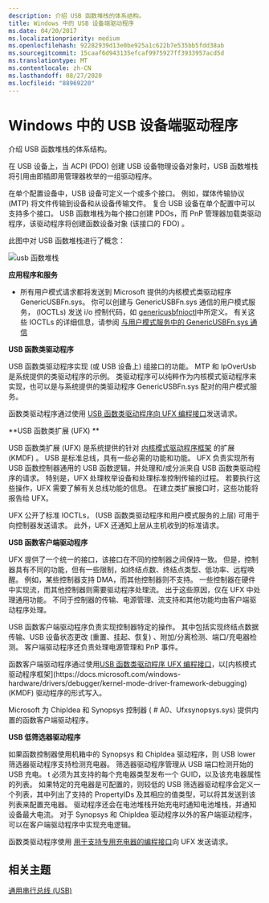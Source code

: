 ```yaml
---
description: 介绍 USB 函数堆栈的体系结构。
title: Windows 中的 USB 设备端驱动程序
ms.date: 04/20/2017
ms.localizationpriority: medium
ms.openlocfilehash: 92282939d13e0be925a1c622b7e535bb5fdd38ab
ms.sourcegitcommit: 15caaf6d943135efcaf9975927ff3933957acd5d
ms.translationtype: MT
ms.contentlocale: zh-CN
ms.lasthandoff: 08/27/2020
ms.locfileid: "88969220"
---
```

# <a name="usb-device-side-drivers-in-windows"></a>Windows 中的 USB 设备端驱动程序


介绍 USB 函数堆栈的体系结构。




在 USB 设备上，当 ACPI (PDO) 创建 USB 设备物理设备对象时，USB 函数堆栈将引用由即插即用管理器枚举的一组驱动程序。

在单个配置设备中，USB 设备可定义一个或多个接口。 例如，媒体传输协议 (MTP) 将文件传输到设备和从设备传输文件。 复合 USB 设备在单个配置中可以支持多个接口。 USB 函数堆栈为每个接口创建 PDOs，而 PnP 管理器加载类驱动程序，该驱动程序将创建函数设备对象 (该接口的 FDO) 。

此图中对 USB 函数堆栈进行了概念：

![usb 函数堆栈](images/usb-fn.png)

**应用程序和服务**

- 所有用户模式请求都将发送到 Microsoft 提供的内核模式类驱动程序 GenericUSBFn.sys。 你可以创建与 GenericUSBFn.sys 通信的用户模式服务， (IOCTLs) 发送 i/o 控制代码，如 [genericusbfnioctl](https://docs.microsoft.com/windows/desktop/api/genericusbfnioctl/)中所定义。 有关这些 IOCTLs 的详细信息，请参阅 [与用户模式服务中的 GenericUSBFn.sys 通信](https://docs.microsoft.com/windows-hardware/drivers/usbcon/user-mode-services-ufx)

**USB 函数类驱动程序**

USB 函数类驱动程序实现 (或 USB 设备上) 组接口的功能。 MTP 和 IpOverUsb 是系统提供的类驱动程序的示例。 类驱动程序可以纯粹作为内核模式驱动程序来实现，也可以是与系统提供的类驱动程序 GenericUSBFn.sys 配对的用户模式服务。

函数类驱动程序通过使用 [USB 函数类驱动程序向 UFX 编程接口](https://docs.microsoft.com/previous-versions/windows/hardware/drivers/mt188008(v=vs.85))发送请求。

**USB 函数类扩展 (UFX) **

USB 函数类扩展 (UFX) 是系统提供的针对 [内核模式驱动程序框架](https://docs.microsoft.com/windows-hardware/drivers/debugger/kernel-mode-driver-framework-debugging) 的扩展 (KMDF) 。 USB 是标准总线，具有一些必需的功能和功能。 UFX 负责实现所有 USB 函数控制器通用的 USB 函数逻辑，并处理和/或分派来自 USB 函数类驱动程序的请求。 特别是，UFX 处理枚举设备和处理标准控制传输的过程。 若要执行这些操作，UFX 需要了解有关总线功能的信息。 在建立类扩展接口时，这些功能将报告给 UFX。

UFX 公开了标准 IOCTLs， (USB 函数类驱动程序和用户模式服务的上层) 可用于向控制器发送请求。 此外，UFX 还通知上层从主机收到的标准请求。

**USB 函数客户端驱动程序**

UFX 提供了一个统一的接口，该接口在不同的控制器之间保持一致。 但是，控制器具有不同的功能，但有一些限制，如终结点数、终结点类型、低功率、远程唤醒。 例如，某些控制器支持 DMA，而其他控制器则不支持。 一些控制器在硬件中实现流，而其他控制器则需要驱动程序处理流。 出于这些原因，仅在 UFX 中处理通用功能。 不同于控制器的传输、电源管理、流支持和其他功能均由客户端驱动程序处理。

USB 函数客户端驱动程序负责实现控制器特定的操作。 其中包括实现终结点数据传输、USB 设备状态更改 (重置、挂起、恢复) 、附加/分离检测、端口/充电器检测。 客户端驱动程序还负责处理电源管理和 PnP 事件。

函数客户端驱动程序通过使用[USB 函数类驱动程序 UFX 编程接口](https://docs.microsoft.com/previous-versions/windows/hardware/drivers/mt188008(v=vs.85))，以[内核模式驱动程序框架](https://docs.microsoft.com/windows-hardware/drivers/debugger/kernel-mode-driver-framework-debugging) (KMDF) 驱动程序的形式写入。

Microsoft 为 ChipIdea 和 Synopsys 控制器 ( # A0、Ufxsynopsys.sys) 提供内置的函数客户端驱动程序。

**USB 低筛选器驱动程序**

如果函数控制器使用机箱中的 Synopsys 和 ChipIdea 驱动程序，则 USB lower 筛选器驱动程序支持检测充电器。 筛选器驱动程序管理从 USB 端口检测开始的 USB 充电。 t 必须为其支持的每个充电器类型发布一个 GUID，以及该充电器属性的列表。 如果特定的充电器是可配置的，则较低的 USB 筛选器驱动程序会定义一个列表，其中列出了支持的 PropertyIDs 及其相应的值类型，可以将其发送到该列表来配置充电器。 驱动程序还会在电池堆栈开始充电时通知电池堆栈，并通知设备最大电流。 对于 Synopsys 和 ChipIdea 驱动程序以外的客户端驱动程序，可以在客户端驱动程序中实现充电逻辑。

函数类驱动程序使用 [用于支持专用充电器的编程接口](https://docs.microsoft.com/previous-versions/windows/hardware/drivers/mt188012(v=vs.85))向 UFX 发送请求。

## <a name="related-topics"></a>相关主题
[通用串行总线 (USB)](https://docs.microsoft.com/windows-hardware/drivers/)  



